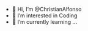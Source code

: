 - 👋 Hi, I’m @ChristianAlfonso
- 👀 I’m interested in Coding
- 🌱 I’m currently learning ...


<!---
ChristianAlfonso/ChristianAlfonso is a ✨ special ✨ repository because its `README.md` (this file) appears on your GitHub profile.
You can click the Preview link to take a look at your changes.
--->
